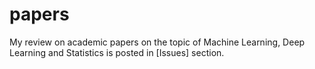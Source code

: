 # papers

My review on academic papers on the topic of Machine Learning, Deep Learning and Statistics is posted in [Issues] section.
